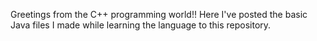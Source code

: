 Greetings from the C++ programming world!! Here I've posted the basic Java files I made while learning the language to this repository.
